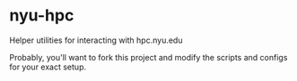 nyu-hpc
=======

Helper utilities for interacting with hpc.nyu.edu

Probably, you'll want to fork this project and modify the scripts and configs for your exact setup.
